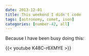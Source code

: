 ```yaml
---
date: 2013-12-01
title: This weekend I didn't code
tags: [astronomy, comet, ison]
categories: [number-42, all]
---
```


Because I have been busy doing this:

{{< youtube K48C-r6XMYE >}}
